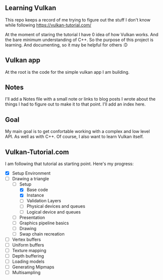 ## Learning Vulkan

This repo keeps a record of me trying to figure out the stuff I don't know while
following https://vulkan-tutorial.com/

At the moment of staring the tutorial I have 0 idea of how Vulkan works. And the
bare minimum understanding of C++. So the purpose of this project is learning.
And documenting, so it may be helpful for others :D

## Vulkan app

At the root is the code for the simple vulkan app I am building.

## Notes

I'll add a Notes file with a small note or links to blog posts I wrote about the
things I had to figure out to make it to that point. I'll add an index here.

## Goal

My main goal is to get confortable working with a complex and low level API. As
well as with C++. Of course, I also want to learn Vulkan itself.

## Vulkan-Tutorial.com

I am following that tutorial as starting point. Here's my progress:

- [x] Setup Environment
- [ ] Drawing a triangle
  - [ ] Setup
    - [x] Base code
    - [x] Instance
    - [ ] Validation Layers
    - [ ] Physical devices and queues
    - [ ] Logical device and queues
  - [ ] Presentation
  - [ ] Graphics pipeline basics
  - [ ] Drawing
  - [ ] Swap chain recreation
- [ ] Vertex buffers
- [ ] Uniform buffers
- [ ] Texture mapping
- [ ] Depth buffering
- [ ] Loading models
- [ ] Generating Mipmaps
- [ ] Multisampling
